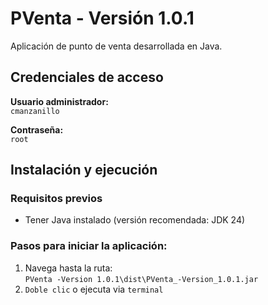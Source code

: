 # PVenta - Versión 1.0.1

Aplicación de punto de venta desarrollada en Java.

## Credenciales de acceso

**Usuario administrador:**  
`cmanzanillo`  

**Contraseña:**  
`root`

## Instalación y ejecución

### Requisitos previos
- Tener Java instalado (versión recomendada: JDK 24)
  
### Pasos para iniciar la aplicación:
1. Navega hasta la ruta:  
   `PVenta -Version 1.0.1\dist\PVenta_-Version_1.0.1.jar`
2. `Doble clic` o ejecuta via `terminal`
